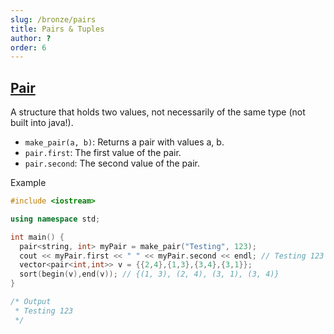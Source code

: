```yaml
---
slug: /bronze/pairs
title: Pairs & Tuples
author: ?
order: 6
---
```


## [Pair](http://www.cplusplus.com/reference/utility/pair/pair/)

A structure that holds two values, not necessarily of the same type (not built into java!). 

 - `make_pair(a, b)`: Returns a pair with values a, b.
 - `pair.first`: The first value of the pair.
 - `pair.second`: The second value of the pair.

Example

```cpp
#include <iostream>

using namespace std;

int main() {
  pair<string, int> myPair = make_pair("Testing", 123);
  cout << myPair.first << " " << myPair.second << endl; // Testing 123
  vector<pair<int,int>> v = {{2,4},{1,3},{3,4},{3,1}}; 
  sort(begin(v),end(v)); // {(1, 3), (2, 4), (3, 1), (3, 4)}
}

/* Output
 * Testing 123
 */
```
